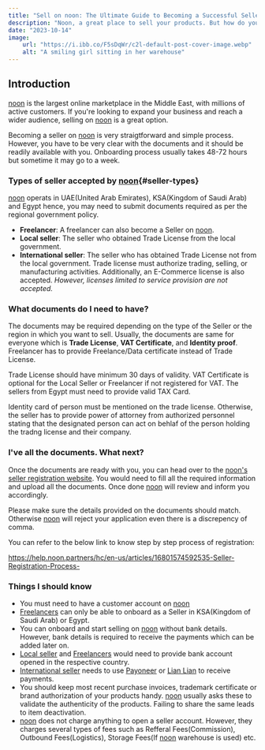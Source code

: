 ```yaml
---
title: "Sell on noon: The Ultimate Guide to Becoming a Successful Seller"
description: "Noon, a great place to sell your products. But how do you become a seller on noon?"
date: "2023-10-14"
image:
    url: "https://i.ibb.co/F5sDqWr/c2l-default-post-cover-image.webp"
    alt: "A smiling girl sitting in her warehouse"
---
```


## Introduction

[noon](//noon.com) is the largest online marketplace in the Middle East, with millions of active customers. If you're looking to expand your business and reach a wider audience, selling on [noon](//noon.com) is a great option.

Becoming a seller on [noon](//noon.com) is very straigtforward and simple process. However, you have to be very clear with the documents and it should be readily available with you. Onboarding process usually takes 48-72 hours but sometime it may go to a week.

### Types of seller accepted by [noon](//noon.com){#seller-types}

[noon](//noon.com) operats in UAE(United Arab Emirates), KSA(Kingdom of Saudi Arab) and Egypt hence, you may need to submit documents required as per the regional government policy.

- **Freelancer**: A freelancer can also become a Seller on [noon](//noon.com).
- **Local seller**: The seller who obtained Trade License from the local government.
- **International seller**: The seller who has obtained Trade License not from the local government. Trade license must authorize trading, selling, or manufacturing activities. Additionally, an E-Commerce license is also accepted. *However, licenses limited to service provision are not accepted.*

### What documents do I need to have?

The documents may be required depending on the type of the Seller or the region in which you want to sell. Usually, the documents are same for everyone which is **Trade License**, **VAT Certificate**, and **Identity proof**. Freelancer has to provide Freelance/Data certificate instead of Trade License.

Trade License should have minimum 30 days of validity. VAT Certificate is optional for the Local Seller or Freelancer if not registered for VAT. The sellers from Egypt must need to provide valid TAX Card.

Identity card of person must be mentioned on the trade license. Otherwise, the seller has to provide power of attorney from authorized personnel stating that the designated person can act on behlaf of the person holding the tradng license and their company.

### I've all the documents. What next?

Once the documents are ready with you, you can head over to the [noon's](//noon.com) [seller registration website](https://login.noon.partners/en/). You would need to fill all the required information and upload all the documents. Once done [noon](//noon.com) will review and inform you accordingly.

Please make sure the details provided on the documents should match. Otherwise [noon](//noon.com) will reject your application even there is a discrepency of comma.

You can refer to the below link to know step by step process of registration:

<https://help.noon.partners/hc/en-us/articles/16801574592535-Seller-Registration-Process->

### Things I should know

- You must need to have a customer account on [noon](//noon.com)
- [Freelancers](#seller-types) can only be able to onboard as a Seller in KSA(Kingdom of Saudi Arab) or Egypt.
- You can onboard and start selling on [noon](//noon.com) without bank details. However, bank details is required to receive the payments which can be added later on.
- [Local seller](#seller-types) and [Freelancers](#seller-types) would need to provide bank account opened in the respective country.
- [International seller](#seller-types) needs to use [Payoneer](https://www.payoneer.com/) or [Lian Lian](https://www.lianlianglobal.com/) to receive payments.
- You should keep most recent purchase invoices, trademark certificate or brand authorization of your products handy. [noon](//noon.com) usually asks these to validate the authenticity of the products. Failing to share the same leads to item deactivation.
- [noon](//noon.com) does not charge anything to open a seller account. However, they charges several types of fees such as Refferal Fees(Commission), Outbound Fees(Logistics), Storage Fees(If [noon](//noon.com) warehouse is used) etc.